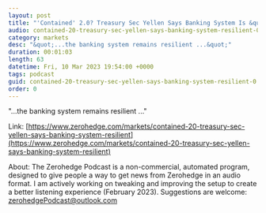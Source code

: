 ```yaml
---
layout: post
title: "'Contained' 2.0? Treasury Sec Yellen Says Banking System Is &quot;Resilient&quot;"
audio: contained-20-treasury-sec-yellen-says-banking-system-resilient-0
category: markets
desc: "&quot;...the banking system remains resilient ...&quot;"
duration: 00:01:03
length: 63
datetime: Fri, 10 Mar 2023 19:54:00 +0000
tags: podcast
guid: contained-20-treasury-sec-yellen-says-banking-system-resilient-0
order: 0
---
```

&quot;...the banking system remains resilient ...&quot;

Link: [https://www.zerohedge.com/markets/contained-20-treasury-sec-yellen-says-banking-system-resilient](https://www.zerohedge.com/markets/contained-20-treasury-sec-yellen-says-banking-system-resilient)

About: The Zerohedge Podcast is a non-commercial, automated program, designed to give people a way to get news from Zerohedge in an audio format.  I am actively working on tweaking and improving the setup to create a better listening experience (February 2023).  Suggestions are welcome: [zerohedgePodcast@outlook.com](mailto:zerohedgePodcast@outlook.com)